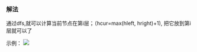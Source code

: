 ### 解法

通过dfs,就可以计算当前节点在第i层；（hcur=max(hleft, hright)+1), 把它放到第i层就可以了

示例：
![](https://oss.zaqbest.com/images/2022/12/23/63a50521c5d0d.jpg)